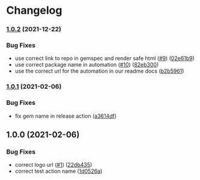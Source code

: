 # Changelog

### [1.0.2](https://www.github.com/bt-rb/bridgetown-plausible/compare/v1.0.1...v1.0.2) (2021-12-22)


### Bug Fixes

* use correct link to repo in gemspec and render safe html ([#9](https://www.github.com/bt-rb/bridgetown-plausible/issues/9)) ([02e61b9](https://www.github.com/bt-rb/bridgetown-plausible/commit/02e61b9930240c3b2810627da1e4b357c7563b33))
* use correct package name in automation ([#10](https://www.github.com/bt-rb/bridgetown-plausible/issues/10)) ([82eb300](https://www.github.com/bt-rb/bridgetown-plausible/commit/82eb3002ce83d822cab96cbe722c1516635fa8dc))
* use the correct url for the automation in our readme docs ([b2b5961](https://www.github.com/bt-rb/bridgetown-plausible/commit/b2b596132b4452d93cfca8e6227c82d766a8691d))

### [1.0.1](https://www.github.com/bt-rb/bridgetown-plausible/compare/v1.0.0...v1.0.1) (2021-02-06)


### Bug Fixes

* fix gem name in release action ([a3614df](https://www.github.com/bt-rb/bridgetown-plausible/commit/a3614df2cdddea6314b9baddcb697b3aa07b0c7f))

## 1.0.0 (2021-02-06)


### Bug Fixes

* correct logo url ([#1](https://www.github.com/bt-rb/bridgetown-plausible/issues/1)) ([22db435](https://www.github.com/bt-rb/bridgetown-plausible/commit/22db43569e90375c1895f20c232607a93f9bf023))
* correct test action name ([1d0526a](https://www.github.com/bt-rb/bridgetown-plausible/commit/1d0526a7eb1fe608dfba174b11b76490870d6dc2))
